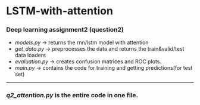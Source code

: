 # LSTM-with-attention
### Deep learning assignment2 (question2)


- <i>models.py</i> -> returns the rnn/lstm model with attention
- <i>get_data.py</i> -> preprocesses the data and returns the train&valid/test data loaders
- <i>evaluation.py</i> -> creates confusion matrices and ROC plots.
- <i>main.py</i> -> contains the code for training and getting predictions(for test set) 

---

### <i>q2_attention.py</i> is the entire code in one file.
